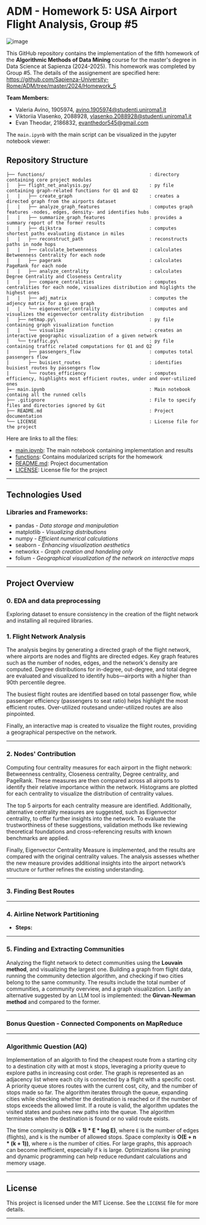 # ADM - Homework 5: USA Airport Flight Analysis, Group #5

![image](https://github.com/user-attachments/assets/5c3545dc-19c4-4a48-8f68-b211378f0e72)

This GitHub repository contains the implementation of the fifth homework of the **Algorithmic Methods of Data Mining** course for the master's degree in Data Science at Sapienza (2024-2025). This homework was completed by Group #5. The details of the assignement are specified here:  https://github.com/Sapienza-University-Rome/ADM/tree/master/2024/Homework_5


**Team Members:**
* Valeria Avino, 1905974, avino.1905974@studenti.uniroma1.it
* Viktoriia Vlasenko, 2088928, vlasenko.2088928@studenti.uniroma1.it
* Evan Theodar, 2186832, evanthedor545@gmail.com

The ```main.ipynb``` with the main script can be visualized in the jupyter notebook viewer: 
## Repository Structure

```
├── functions/                                      : directory containing core project modules
│   ├── flight_net_analysis.py/                     : py file containing graph-related functions for Q1 and Q2
|   |   ├── create_graph                            : creates a directed graph from the airports dataset      
│   |   ├── analyze_graph_features                  : computes graph features -nodes, edges, density- and identifies hubs
│   |   ├── summarize_graph_features                : provides a summary report of the former results
|   |   ├── dijkstra                                : computes shortest paths evaluating distance in miles
|   |   ├── reconstruct_path                        : reconstructs paths in node hops
|   |   ├── calculate_betweenness                   : calculates Betweenness Centrality for each node
|   |   ├── pagerank                                : calculates PageRank for each node
|   |   ├── analyze_centrality                      : calculates Degree Centrality and Closeness Centrality
|   |   ├── compare_centralities                    : computes centralities for each node, visualizes distribution and higlights the highest ones 
|   |   ├── adj_matrix                              : computes the adjency matrix for a given graph 
|   |   └── eigenvector_centrality                  : computes and visualizes the eigenvector centrality distribution
│   ├── netmap.py\                                  : py file containing graph visualization function
│   |   └── visualize                               : creates an interactive geographic visualization of a given network
│   └── traffic.py\                                 : py file containing traffic related computations for Q1 and Q2
|       ├── passengers_flow                         : computes total passengers flow
|       ├── buisiest_routes                         : identifies buisiest routes by passengers flow
|       └── routes_efficiency                       : computes efficiency, highlights most efficient routes, under and over-utilized ones
├── main.ipynb                                      : Main notebook containg all the runned cells
├── .gitignore                                      : File to specify files and directories ignored by Git
├── README.md                                       : Project documentation
└── LICENSE                                         : License file for the project
```

Here are links to all the files:
* [main.ipynb](https://github.com/vaal4ds/ADM_HM5/blob/main/main.ipynb): The main notebook containing implementation and results
* [functions](https://github.com/vaal4ds/ADM_HM5/tree/main/functions): Contains modularized scripts for the homework
* [README.md](https://github.com/vaal4ds/ADM_HM5/blob/main/README.md): Project documentation
* [LICENSE](https://github.com/vaal4ds/ADM_HM5/blob/main/LICENSE): License file for the project

---

## Technologies Used

### Libraries and Frameworks:
* pandas - *Data storage and manipulation*
* matplotlib - *Visualizing distributions*
* numpy - *Efficient numerical calculations*
* seaborn - *Enhancing visualization aesthetics*
* networkx - *Graph creation and handeling only*
* folium - *Geographical visualization of the network on interactive maps*

---

## Project Overview

### **0. EDA and data preprocessing**
Exploring dataset to ensure consistency in the creation of the flight network and installing all required libraries.

### **1. Flight Network Analysis** 
  The analysis begins by generating a directed graph of the flight network, where airports are nodes and flights are directed edges. Key graph features such as the number of nodes, edges, and the network's density are computed. Degree distributions for in-degree, out-degree, and total degree are evaluated and visualized to identify hubs—airports with a higher than 90th percentile degree.
  
  The busiest flight routes are identified based on total passenger flow, while passenger efficiency (passengers to seat ratio) helps highlight the most efficient routes. Over-utilized routesand under-utilized routes are also pinpointed.
  
  Finally, an interactive map is created to visualize the flight routes, providing a geographical perspective on the network.

---

### **2. Nodes' Contribution**

Computing four centrality measures for each airport in the flight network: Betweenness centrality, Closeness centrality, Degree centrality, and PageRank. These measures are then compared across all airports to identify their relative importance within the network. Histograms are plotted for each centrality to visualize the distribution of centrality values.

The top 5 airports for each centrality measure are identified. Additionally, alternative centrality measures are suggested, such as Eigenvector centrality, to offer further insights into the network. To evaluate the trustworthiness of these suggestions, validation methods like reviewing theoretical foundations and cross-referencing results with known benchmarks are applied.

Finally, Eigenvector Centrality Measure is implemented, and the results are compared with the original centrality values. The analysis assesses whether the new measure provides additional insights into the airport network’s structure or further refines the existing understanding.


---

### **3. Finding Best Routes**

 
---

### **4. Airline Network Partitioning**
- **Steps:**  

---

### **5. Finding and Extracting Communities**

Analyzing the flight network to detect communities using the **Louvain method**, and visualizing the largest one. Building a graph from flight data, running the community detection algorithm, and checking if two cities belong to the same community. The results include the total number of communities, a community overview, and a graph visualization. Lastly an alternative suggested by an LLM tool is implemented: the **Girvan-Newman method** and compared to the former.  

---

### **Bonus Question - Connected Components on MapReduce**
  

---


### **Algorithmic Question (AQ)**
Implementation of an algorith to find the cheapest route from a starting city to a destination city with at most `k` stops, leveraging a priority queue to explore paths in increasing cost order. The graph is represented as an adjacency list where each city is connected by a flight with a specific cost. A priority queue stores routes with the current cost, city, and the number of stops made so far. The algorithm iterates through the queue, expanding cities while checking whether the destination is reached or if the number of stops exceeds the allowed limit. If a route is valid, the algorithm updates the visited states and pushes new paths into the queue. The algorithm terminates when the destination is found or no valid route exists.

The time complexity is **O((k + 1) * E * log E)**, where `E` is the number of edges (flights), and `k` is the number of allowed stops. Space complexity is **O(E + n * (k + 1))**, where `n` is the number of cities. For large graphs, this approach can become inefficient, especially if `k` is large. Optimizations like pruning and dynamic programming can help reduce redundant calculations and memory usage.


---


## License
This project is licensed under the MIT License. See the `LICENSE` file for more details.

---
